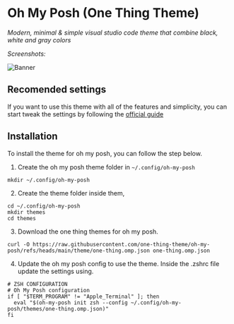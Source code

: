 # Oh My Posh (One Thing Theme)

_Modern, minimal & simple visual studio code theme that combine black, white and gray colors_

_Screenshots:_

![Banner](https://cdn.hashnode.com/res/hashnode/image/upload/v1746692987949/878542fe-a4ab-45d8-b147-46cd51c84c3b.png)

## Recomended settings

If you want to use this theme with all of the features and simplicity, you can start tweak the settings by following the [official guide](https://brookcodetheme.vercel.app/docs)

## Installation

To install the theme for oh my posh, you can follow the step below.

1. Create the oh my posh theme folder in `~/.config/oh-my-posh`

```
mkdir ~/.config/oh-my-posh
```

2. Create the theme folder inside them,

```
cd ~/.config/oh-my-posh
mkdir themes
cd themes
```

3. Download the one thing themes for oh my posh.

```
curl -O https://raw.githubusercontent.com/one-thing-theme/oh-my-posh/refs/heads/main/theme/one-thing.omp.json one-thing.omp.json
```

4. Update the oh my posh config to use the theme. Inside the .zshrc file update the settings using.

```
# ZSH CONFIGURATION
# Oh My Posh configuration
if [ "$TERM_PROGRAM" != "Apple_Terminal" ]; then
  eval "$(oh-my-posh init zsh --config ~/.config/oh-my-posh/themes/one-thing.omp.json)"
fi

```
